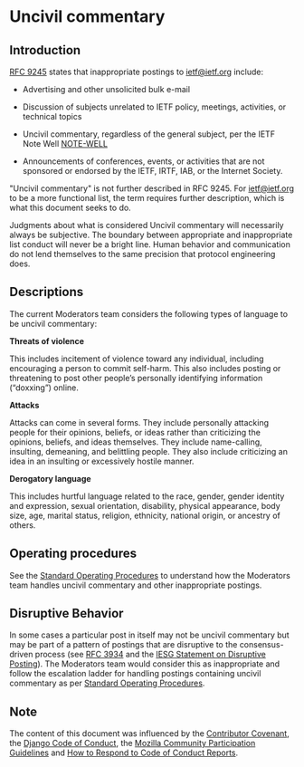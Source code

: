 # Uncivil commentary

## Introduction

[RFC 9245] states that inappropriate postings to ietf@ietf.org include:

   *  Advertising and other unsolicited bulk e-mail

   *  Discussion of subjects unrelated to IETF policy, meetings, activities, or technical topics

   *  Uncivil commentary, regardless of the general subject, per the IETF Note Well [NOTE-WELL]

   *  Announcements of conferences, events, or activities that are not sponsored or endorsed by the IETF, IRTF, IAB, or the Internet Society.
      
"Uncivil commentary" is not further described in RFC 9245. For ietf@ietf.org to be a more functional list, the term requires further description, which is what this document seeks to do.

Judgments about what is considered Uncivil commentary will necessarily always be subjective. The boundary between appropriate and inappropriate list conduct will never be a bright line. Human behavior and communication do not lend themselves to the same precision that protocol engineering does.

## Descriptions

The current Moderators team considers the following types of language to be uncivil commentary:

**Threats of violence**

This includes incitement of violence toward any individual, including encouraging a person to commit self-harm. This also includes posting or threatening to post other people’s personally identifying information (“doxxing”) online. 

**Attacks**

Attacks can come in several forms. They include personally attacking people for their opinions, beliefs, or ideas rather than criticizing the opinions, beliefs, and ideas themselves. They include name-calling, insulting, demeaning, and belittling people. They also include criticizing an idea in an insulting or excessively hostile manner. 

**Derogatory language**

This includes hurtful language related to the race, gender, gender identity and expression, sexual orientation, disability, physical appearance, body size, age, marital status, religion, ethnicity, national origin, or ancestry of others.

## Operating procedures

See the [Standard Operating Procedures](sop.md) to understand how the Moderators team handles uncivil commentary and other inappropriate postings.

## Disruptive Behavior

In some cases a particular post in itself may not be uncivil commentary but may be part of a pattern of postings that are disruptive to the consensus-driven process (see [RFC 3934] and the [IESG Statement on Disruptive Posting]). The Moderators team would consider this as inappropriate and follow the escalation ladder for handling postings containing uncivil commentary as per [Standard Operating Procedures](sop.md).

## Note

The content of this document was influenced by the [Contributor Covenant], the [Django Code of Conduct], the [Mozilla Community Participation Guidelines] and [How to Respond to Code of Conduct Reports].

[RFC 9245]: https://www.rfc-editor.org/rfc/rfc9245.html
[Contributor Covenant]: https://www.contributor-covenant.org/
[Django Code of Conduct]: https://www.djangoproject.com/conduct/
[Mozilla Community Participation Guidelines]: https://www.mozilla.org/en-US/about/governance/policies/participation/
[How to Respond to Code of Conduct Reports]: https://frameshiftconsulting.com/code-of-conduct-book/
[IESG Statement on Disruptive Posting]: https://www.ietf.org/about/groups/iesg/statements/disruptive-posting/?topic=20&
[RFC 3934]: https://tools.ietf.org/html/rfc3934
[NOTE-WELL]: https://ietf.org/about/note-well/
